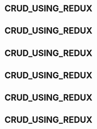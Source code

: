# CRUD_USING_REDUX
# CRUD_USING_REDUX
# CRUD_USING_REDUX
# CRUD_USING_REDUX
# CRUD_USING_REDUX
# CRUD_USING_REDUX
